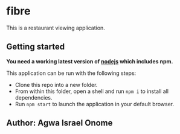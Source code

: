 fibre
====

This is a restaurant viewing application.

Getting started
----

**You need a working latest version of [nodejs](https://nodejs.org) which includes npm.**

This application can be run with the following steps:

 + Clone this repo into a new folder.
 + From within this folder, open a shell and run `npm i` to install all dependencies.
 + Run `npm start` to launch the application in your default browser.

 ## Author: Agwa Israel Onome